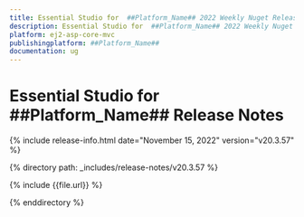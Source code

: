 ```yaml
---
title: Essential Studio for  ##Platform_Name## 2022 Weekly Nuget Release Release Notes  
description: Essential Studio for  ##Platform_Name## 2022 Weekly Nuget Release Release Notes  
platform: ej2-asp-core-mvc
publishingplatform: ##Platform_Name##
documentation: ug
---
```


# Essential Studio for  ##Platform_Name##   Release Notes  

{% include release-info.html date="November 15, 2022"  version="v20.3.57" %} 

{% directory path: _includes/release-notes/v20.3.57 %}

{% include {{file.url}} %}

{% enddirectory %}
